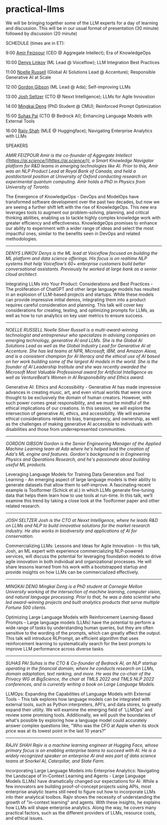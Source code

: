 # practical-llms

We will be bringing together some of the LLM experts for a day of learning and discussion. This will be in our usual format of presentation (30 minute) followed by discussion (20 minute)

​SCHEDULE (times are in ET):

​9:00 [Amir Feizpour](https://www.linkedin.com/in/amirfzpr/) (CEO @ Aggregate Intellect); Era of KnowledgeOps

​10:00 [Denys Linkov](https://www.linkedin.com/in/denyslinkov/) (ML Lead @ Voiceflow); LLM Integration Best Practices

​11:00 [Noelle Russell](https://www.linkedin.com/in/noelleai/) (Global AI Solutions Lead @ Accenture); Responsible Generative AI at Scale

​12:00 [Gordon Gibson](https://www.linkedin.com/in/gordon-gibson-874b3130/) (ML Lead @ Ada); Self-improving LLMs

​13:00 [Josh Seltzer](https://www.linkedin.com/in/josh-seltzer/) (CTO @ Nexxt Intelligence); LLMs for Agile Innovation

​14:00 [Mingkai Deng](https://www.linkedin.com/in/mingkaideng/) (PhD Student @ CMU); Reinforced Prompt Optimization

​15:00 [Suhas Pai](https://www.linkedin.com/in/piesauce/) (CTO @ Bedrock AI); Enhancing Language Models with External Tools

​16:00 [Rajiv Shah](https://www.linkedin.com/in/rajistics/) (MLE @ Huggingface); Navigating Enterprise Analytics with LLMs

​SPEAKERS

​_AMIR FEIZPOUR_
​_Amir is the co-founder of Aggregate Intellect ([https://ai.science/](https://ai.science/)), a Smart Knowledge Navigator platform for R&D teams in emerging technologies like AI. Prior to this, Amir was an NLP Product Lead at Royal Bank of Canada, and held a postdoctoral position at University of Oxford conducting research on experimental quantum computing. Amir holds a PhD in Physics from University of Toronto._

​The Emergence of KnowledgeOps - DevOps and ModelOps have transformed software development over the past two decades, but now we are seeing a further shift left with the rise of KnowledgeOps. This new era leverages tools to augment our problem-solving, planning, and critical thinking abilities, enabling us to tackle highly complex knowledge work with greater efficiency and effectiveness. KnowledgeOps promises to enhance our ability to experiment with a wider range of ideas and select the most impactful ones, similar to the benefits seen in DevOps and related methodologies.


---

​_DENYS LINKOV_
​_Denys is the ML lead at Voiceflow focused on building the ML platform and data science offerings. His focus is on realtime NLP systems that help Voiceflow’s 60+ enterprise customers build better conversational assistants. Previously he worked at large bank as a senior cloud architect._

​Integrating LLMs into Your Product: Considerations and Best Practices - The proliferation of ChatGPT and other large language models has resulted in an explosion of LLM-based projects and startups. While these models can provide impressive initial demos, integrating them into a product requires careful consideration and planning. This talk will cover key considerations for creating, testing, and optimizing prompts for LLMs, as well as how to run analytics on key user metrics to ensure success.


---

​_NOELLE RUSSELL_
​_Noelle Silver Russell is a multi-award-winning technologist and entrepreneur who specializes in advising companies on emerging technology, generative AI and LLMs. She is the Global AI Solutions Lead as well as the Global Industry Lead for Generative AI at Accenture. She has led teams at NPR, Microsoft, IBM, and Amazon Alexa, and is a consistent champion for AI literacy and the ethical use of AI based on her work building some of the largest AI models in the world. She is the founder of AI Leadership Institute and she was recently awarded the Microsoft Most Valuable Professional award for Artificial Intelligence as well as VentureBeat’s Women in AI Responsibility and Ethics award._

​Generative AI: Ethics and Accessibility - Generative AI has made impressive advances in creating music, art, and even virtual worlds that were once thought to be exclusively the domain of human creators. However, with such power comes great responsibility, and we must be mindful of the ethical implications of our creations. In this session, we will explore the intersection of generative AI, ethics, and accessibility. We will examine ethical considerations related to bias, transparency, and ownership, as well as the challenges of making generative AI accessible to individuals with disabilities and those from underrepresented communities.


---

​_GORDON GIBSON_
​_Gordon is the Senior Engineering Manager of the Applied Machine Learning team at Ada where he's helped lead the creation of Ada's ML engine and features. Gordon's background is in Engineering Physics and Operations Research, and he's passionate about building useful ML products._

​Leveraging Language Models for Training Data Generation and Tool Learning - An emerging aspect of large language models is their ability to generate datasets that allow them to self-improve. A fascinating recent example is Toolformer (Schick et al.) in which LLMs generate fine-tuning data that helps them learn how to use tools at run-time. In this talk, we’ll examine this trend by taking a close look at the Toolformer paper and other related research.


---

​_JOSH SELTZER_
​_Josh is the CTO at Nexxt Intelligence, where he leads R&D on LLMs and NLP to build innovative solutions for the market research industry. He also works in biodiversity and applications of AI for conservation._

​Commercializing LLMs: Lessons and Ideas for Agile Innovation - In this talk, Josh, an ML expert with experience commercializing NLP-powered services, will discuss the potential for leveraging foundation models to drive agile innovation in both individual and organizational processes. He will share lessons learned from his work with a bootstrapped startup and provide insights on how LLMs can be commercialized effectively.


---

​_MINGKAI DENG_
​_Mingkai Deng is a PhD student at Carnegie Mellon University working at the intersection of machine learning, computer vision, and natural language processing. Prior to that, he was a data scientist who led award-winning projects and built analytics products that serve multiple Fortune 500 clients._

​Optimizing Large Language Models with Reinforcement Learning-Based Prompts - Large language models (LLMs) have the potential to perform a wide range of tasks by understanding human queries, but they are often sensitive to the wording of the prompts, which can greatly affect the output. This talk will introduce RLPrompt, an efficient algorithm that uses reinforcement learning to systematically search for the best prompts to improve LLM performance across diverse tasks.


---

​_SUHAS PAI_
​_Suhas is the CTO & Co-founder of Bedrock AI, an NLP startup operating in the financial domain, where he conducts research on LLMs, domain adaptation, text ranking, and more. He was the co-chair of the Privacy WG at BigScience, the chair at TMLS 2022 and TMLS NLP 2022 conferences, and is currently writing a book on Large Language Models._

​LLMOps: Expanding the Capabilities of Language Models with External Tools - This talk explores how language models can be integrated with external tools, such as Python interpreters, API's, and data stores, to greatly expand their utility. We will examine the emerging field of 'LLMOps' and review some promising tools. Additionally, we will push the boundaries of what's possible by exploring how a language model could accurately answer complex questions like, "Who was the CFO at Apple when its stock price was at its lowest point in the last 10 years?"


---

​_RAJIV SHAH_
​_Rajiv is a machine learning engineer at Hugging Face, whose primary focus is on enabling enterprise teams to succeed with AI. He is a widely recognized speaker on enterprise AI and was part of data science teams at Snorkel AI, Caterpillar, and State Farm._

​Incorporating Large Language Models into Enterprise Analytics: Navigating the Landscape of In-Context Learning and Agents - Large Language Models (LLMs) have dramatically changed our expectations for AI. While a few innovators are building proof-of-concept projects using APIs, most enterprise analytic teams still need to figure out how to incorporate LLMs into their analytical toolbox. Rajiv shows the necessity of understanding the growth of "in-context learning" and agents. With these insights, he explains how LLMs will shape enterprise analytics. Along the way, he covers many practical factors, such as the different providers of LLMs, resource costs, and ethical issues.
